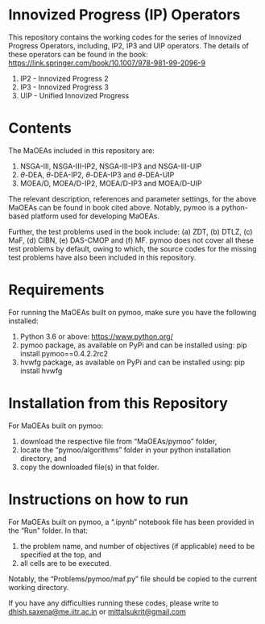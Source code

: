 # Innovized Progress (IP) Operators
This repository contains the working codes for the series of Innovized Progress Operators, including, IP2, IP3 and UIP operators. The details of these operators can be found in the book: https://link.springer.com/book/10.1007/978-981-99-2096-9
1. IP2 - Innovized Progress 2
2. IP3 - Innovized Progress 3
3. UIP - Unified Innovized Progress

# Contents
The MaOEAs included in this repository are:
1. NSGA-III, NSGA-III-IP2, NSGA-III-IP3 and NSGA-III-UIP
2. $\theta$-DEA, $\theta$-DEA-IP2, $\theta$-DEA-IP3 and $\theta$-DEA-UIP
3. MOEA/D, MOEA/D-IP2, MOEA/D-IP3 and MOEA/D-UIP

The relevant description, references and parameter settings, for the above MaOEAs can be found in book cited above. Notably, pymoo is a python-based platform used for developing MaOEAs. 

Further, the test problems used in the book include: (a) ZDT, (b) DTLZ, (c) MaF, (d) CIBN, (e) DAS-CMOP and (f) MF. pymoo does not cover all these test problems by default, owing to which, the source codes for the missing test problems have also been included in this repository.

# Requirements
For running the MaOEAs built on pymoo, make sure you have the following installed:
1. Python 3.6 or above: https://www.python.org/
2. pymoo package, as available on PyPi and can be installed using: pip install pymoo==0.4.2.2rc2
3. hvwfg package, as available on PyPi and can be installed using: pip install hvwfg

# Installation from this Repository
For MaOEAs built on pymoo:
1. download the respective file from “MaOEAs/pymoo” folder,
2. locate the “pymoo/algorithms” folder in your python installation directory, and
3. copy the downloaded file(s) in that folder.

# Instructions on how to run
For MaOEAs built on pymoo, a “.ipynb” notebook file has been provided in the “Run” folder. In that:
1. the problem name, and number of objectives (if applicable) need to be specified at the top, and
2. all cells are to be executed.

Notably, the “Problems/pymoo/maf.py” file should be copied to the current working directory.

If you have any difficulties running these codes, please write to dhish.saxena@me.iitr.ac.in or mittalsukrit@gmail.com

